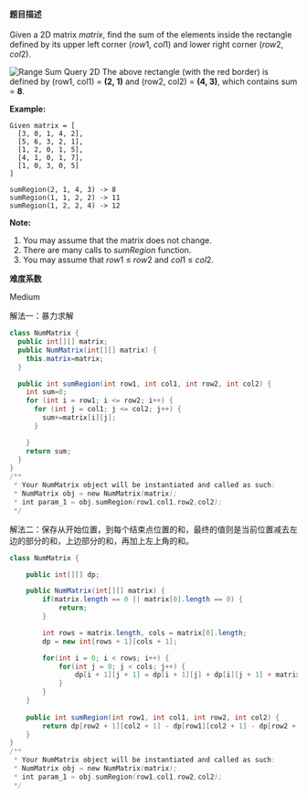 #### **题目描述**

Given a 2D matrix *matrix*, find the sum of the elements inside the rectangle defined by its upper left corner (*row*1, *col*1) and lower right corner (*row*2, *col*2).

![Range Sum Query 2D](https://leetcode.com/static/images/courses/range_sum_query_2d.png)
The above rectangle (with the red border) is defined by (row1, col1) = **(2, 1)** and (row2, col2) = **(4, 3)**, which contains sum = **8**.

**Example:**

```
Given matrix = [
  [3, 0, 1, 4, 2],
  [5, 6, 3, 2, 1],
  [1, 2, 0, 1, 5],
  [4, 1, 0, 1, 7],
  [1, 0, 3, 0, 5]
]

sumRegion(2, 1, 4, 3) -> 8
sumRegion(1, 1, 2, 2) -> 11
sumRegion(1, 2, 2, 4) -> 12
```



**Note:**

1. You may assume that the matrix does not change.
2. There are many calls to *sumRegion* function.
3. You may assume that *row*1 ≤ *row*2 and *col*1 ≤ *col*2.

**难度系数**    

Medium

解法一：暴力求解

```java
class NumMatrix {
  public int[][] matrix;
  public NumMatrix(int[][] matrix) {
    this.matrix=matrix;
  }

  public int sumRegion(int row1, int col1, int row2, int col2) {
    int sum=0;
    for (int i = row1; i <= row2; i++) {
      for (int j = col1; j <= col2; j++) {
        sum+=matrix[i][j];
      }

    }
    return sum;
  }
}
/**
 * Your NumMatrix object will be instantiated and called as such:
 * NumMatrix obj = new NumMatrix(matrix);
 * int param_1 = obj.sumRegion(row1,col1,row2,col2);
 */
```

解法二：保存从开始位置，到每个结束点位置的和，最终的值则是当前位置减去左边的部分的和，上边部分的和，再加上左上角的和。

```java
class NumMatrix {

    public int[][] dp;

    public NumMatrix(int[][] matrix) {
        if(matrix.length == 0 || matrix[0].length == 0) {
            return;
        }

        int rows = matrix.length, cols = matrix[0].length;
        dp = new int[rows + 1][cols + 1];

        for(int i = 0; i < rows; i++) {
            for(int j = 0; j < cols; j++) {
                dp[i + 1][j + 1] = dp[i + 1][j] + dp[i][j + 1] + matrix[i][j] - dp[i][j];
            }
        }
    }
    
    public int sumRegion(int row1, int col1, int row2, int col2) {
        return dp[row2 + 1][col2 + 1] - dp[row1][col2 + 1] - dp[row2 + 1][col1] + dp[row1][col1];
    }
}
/**
 * Your NumMatrix object will be instantiated and called as such:
 * NumMatrix obj = new NumMatrix(matrix);
 * int param_1 = obj.sumRegion(row1,col1,row2,col2);
 */
```

